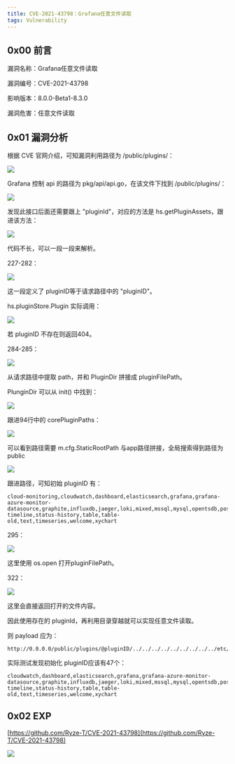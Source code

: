 ```yaml
---
title: CVE-2021-43798：Grafana任意文件读取
tags: Vulnerability
---
```

## 0x00 前言

漏洞名称：Grafana任意文件读取

漏洞编号：CVE-2021-43798

影响版本：8.0.0-Beta1-8.3.0

漏洞危害：任意文件读取

## 0x01 漏洞分析

根据 CVE 官网介绍，可知漏洞利用路径为 /public/plugins/：

![](https://ryze-1258886299.cos.ap-beijing.myqcloud.com/20220329100525.png)

Grafana 控制 api 的路径为 pkg/api/api.go，在该文件下找到 /public/plugins/：

![](https://ryze-1258886299.cos.ap-beijing.myqcloud.com/20220329100527.png)

发现此接口后面还需要跟上 "pluginId"，对应的方法是 hs.getPluginAssets，跟进该方法：

![](https://ryze-1258886299.cos.ap-beijing.myqcloud.com/20220329100529.png)

代码不长，可以一段一段来解析。

227-282：

![](https://ryze-1258886299.cos.ap-beijing.myqcloud.com/20220329100532.png)

这一段定义了 pluginID等于请求路径中的 "pluginID"。

hs.pluginStore.Plugin 实际调用：

![](https://ryze-1258886299.cos.ap-beijing.myqcloud.com/20220329100538.png)

若 pluginID 不存在则返回404。

284-285：

![](https://ryze-1258886299.cos.ap-beijing.myqcloud.com/20220329100540.png)

从请求路径中提取 path，并和 PluginDir 拼接成 pluginFilePath。

PlunginDir 可以从 init() 中找到：

![](https://ryze-1258886299.cos.ap-beijing.myqcloud.com/20220329100542.png)

跟进94行中的 corePluginPaths：

![](https://ryze-1258886299.cos.ap-beijing.myqcloud.com/20220329100545.png)

可以看到路径需要 m.cfg.StaticRootPath 与app路径拼接，全局搜索得到路径为public

![](https://ryze-1258886299.cos.ap-beijing.myqcloud.com/20220329100547.png)

跟进路径，可知初始 pluginID 有：

```纯文本
cloud-monitoring,cloudwatch,dashboard,elasticsearch,grafana,grafana-azure-monitor-datasource,graphite,influxdb,jaeger,loki,mixed,mssql,mysql,opentsdb,postgres,prometheus,tempo,testdata,zipkin,alertGroups,alertlist,annolist,barchart,bargauge,candlestick,canvas,dashlist,debug,gauge,geomap,gettingstarted,graph,heatmap,histogram,icon,live,logs,news,nodeGraph,piechart,pluginlist,stat,state-timeline,status-history,table,table-old,text,timeseries,welcome,xychart
```


295：

![](https://ryze-1258886299.cos.ap-beijing.myqcloud.com/20220329100549.png)

这里使用 os.open 打开pluginFilePath。

322：

![](https://ryze-1258886299.cos.ap-beijing.myqcloud.com/20220329100551.png)

这里会直接返回打开的文件内容。

因此使用存在的 pluginId，再利用目录穿越就可以实现任意文件读取。

则 payload 应为：

```纯文本
http://0.0.0.0/public/plugins/@pluginID/../../../../../../../../../etc/passwd
```


实际测试发现初始化 pluginID应该有47个：

```纯文本
cloudwatch,dashboard,elasticsearch,grafana,grafana-azure-monitor-datasource,graphite,influxdb,jaeger,loki,mixed,mssql,mysql,opentsdb,postgres,prometheus,tempo,testdata,zipkin,alertGroups,alertlist,annolist,barchart,bargauge,canvas,dashlist,debug,gauge,geomap,gettingstarted,graph,heatmap,histogram,live,logs,news,nodeGraph,piechart,pluginlist,stat,state-timeline,status-history,table,table-old,text,timeseries,welcome,xychart
```


## 0x02 EXP

[https://github.com/Ryze-T/CVE-2021-43798](https://github.com/Ryze-T/CVE-2021-43798)


![](https://ryze-1258886299.cos.ap-beijing.myqcloud.com/20220329100554.png)

